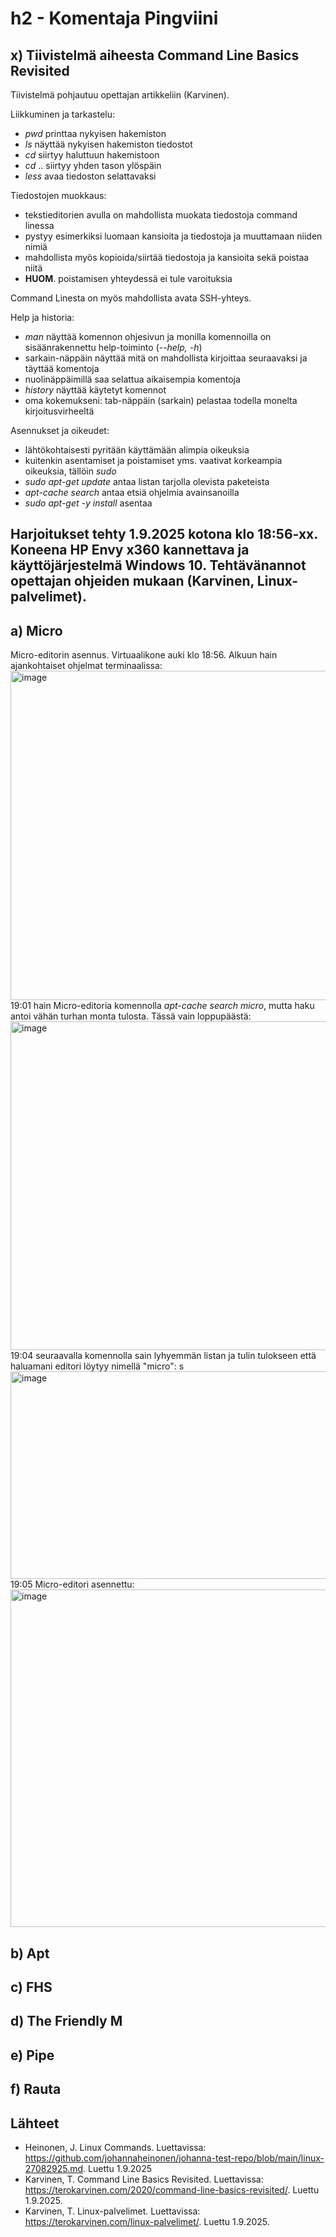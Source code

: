 # h2 - Komentaja Pingviini
## x) Tiivistelmä aiheesta Command Line Basics Revisited

Tiivistelmä pohjautuu opettajan artikkeliin (Karvinen).

Liikkuminen ja tarkastelu:
 - _pwd_ printtaa nykyisen hakemiston
 - _ls_ näyttää nykyisen hakemiston tiedostot
 - _cd_ siirtyy haluttuun hakemistoon
 - _cd_ .. siirtyy yhden tason ylöspäin
 - _less_ avaa tiedoston selattavaksi

Tiedostojen muokkaus:
- tekstieditorien avulla on mahdollista muokata tiedostoja command linessa
- pystyy esimerkiksi luomaan kansioita ja tiedostoja ja muuttamaan niiden nimiä
- mahdollista myös kopioida/siirtää tiedostoja ja kansioita sekä poistaa niitä
- **HUOM**. poistamisen yhteydessä ei tule varoituksia

Command Linesta on myös mahdollista avata SSH-yhteys.

Help ja historia:
- _man_ näyttää komennon ohjesivun ja monilla komennoilla on sisäänrakennettu help-toiminto (_--help, -h_)
- sarkain-näppäin näyttää mitä on mahdollista kirjoittaa seuraavaksi ja täyttää komentoja
- nuolinäppäimillä saa selattua aikaisempia komentoja
- _history_ näyttää käytetyt komennot
- oma kokemukseni: tab-näppäin (sarkain) pelastaa todella monelta kirjoitusvirheeltä

Asennukset ja oikeudet:
- lähtökohtaisesti pyritään käyttämään alimpia oikeuksia
- kuitenkin asentamiset ja poistamiset yms. vaativat korkeampia oikeuksia, tällöin _sudo_
- _sudo apt-get update_ antaa listan tarjolla olevista paketeista
- _apt-cache search_ antaa etsiä ohjelmia avainsanoilla
- _sudo apt-get -y install_ asentaa

## Harjoitukset tehty 1.9.2025 kotona klo 18:56-xx. Koneena HP Envy x360 kannettava ja käyttöjärjestelmä Windows 10. Tehtävänannot opettajan ohjeiden mukaan (Karvinen, Linux-palvelimet).

## a) Micro
Micro-editorin asennus. Virtuaalikone auki klo 18:56.
Alkuun hain ajankohtaiset ohjelmat terminaalissa:
<img width="822" height="527" alt="image" src="https://github.com/user-attachments/assets/f94eb0e3-9915-41de-9cca-032a1f020da5" />
19:01 hain Micro-editoria komennolla _apt-cache search micro_, mutta haku antoi vähän turhan monta tulosta. Tässä vain loppupäästä:
<img width="832" height="526" alt="image" src="https://github.com/user-attachments/assets/cd201394-262d-4546-a100-a15db3514dc6" />
19:04 seuraavalla komennolla sain lyhyemmän listan ja tulin tulokseen että haluamani editori löytyy nimellä "micro":
s<img width="821" height="332" alt="image" src="https://github.com/user-attachments/assets/c27eee6f-f7f8-4bac-a635-103c86358dd2" />
19:05 Micro-editori asennettu:
<img width="898" height="540" alt="image" src="https://github.com/user-attachments/assets/31d1f154-ca9b-4e3d-b56a-28c1b10b9622" />

## b) Apt

## c) FHS

## d) The Friendly M

## e) Pipe

## f) Rauta

## Lähteet
- Heinonen, J. Linux Commands. Luettavissa: https://github.com/johannaheinonen/johanna-test-repo/blob/main/linux-27082925.md. Luettu 1.9.2025
- Karvinen, T. Command Line Basics Revisited. Luettavissa: https://terokarvinen.com/2020/command-line-basics-revisited/. Luettu 1.9.2025.
- Karvinen, T. Linux-palvelimet. Luettavissa: https://terokarvinen.com/linux-palvelimet/. Luettu 1.9.2025.
